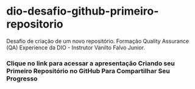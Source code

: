 # dio-desafio-github-primeiro-repositorio
Desafio de criação  de um novo repositório. Formação Quality Assurance (QA) Experience da DIO - Instrutor Vanilto Falvo Junior.

### Clique no link para acessar a apresentação Criando seu Primeiro Repositório no GitHub Para Compartilhar Seu Progresso

